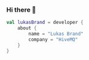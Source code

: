 ### Hi there 👋

```kotlin
val lukasBrand = developer {
    about {
        name = "Lukas Brand"
        company = "HiveMQ"
    }
}
```
